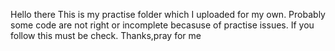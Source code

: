 Hello there This is my practise folder which I uploaded for my own. Probably some code are not right or incomplete becasuse of practise issues.<be> If you follow this must be check. Thanks,pray for me
